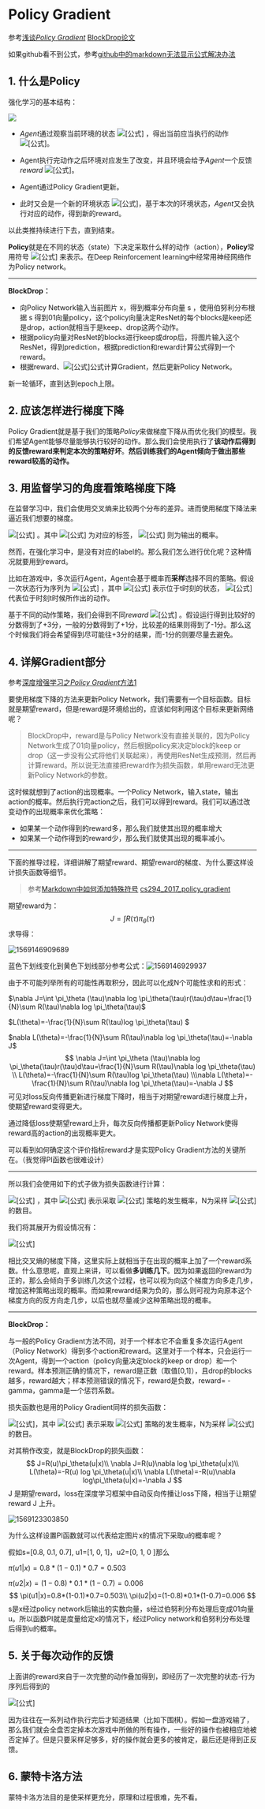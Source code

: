 # Policy Gradient

参考[浅谈*Policy* *Gradient*](https://zhuanlan.zhihu.com/p/42055115)       [BlockDrop论文](https://arxiv.org/pdf/1711.08393.pdf)

如果github看不到公式，参考[github中的markdown无法显示公式解决办法](https://blog.csdn.net/u014568072/article/details/88872404)

## **1. 什么是Policy**

强化学习的基本结构：

![](https://pic1.zhimg.com/v2-406bb6d176a8ee93428be0b38f91bf2c_b.jpg)

- *Agent*通过观察当前环境的状态 ![[公式]](https://www.zhihu.com/equation?tex=s_t) ，得出当前应当执行的动作 ![[公式]](https://www.zhihu.com/equation?tex=a_t+)。

- Agent执行完动作之后环境对应发生了改变，并且环境会给予*Agent*一个反馈*reward* ![[公式]](https://www.zhihu.com/equation?tex=r_t)。
- Agent通过Policy Gradient更新。
- 此时又会是一个新的环境状态 ![[公式]](https://www.zhihu.com/equation?tex=s%27)，基于本次的环境状态，*Agent*又会执行对应的动作，得到新的reward。

以此类推持续进行下去，直到结束。

**Policy**就是在不同的状态（state）下决定采取什么样的动作（action），**Policy**常用符号 ![[公式]](https://www.zhihu.com/equation?tex=%5Cpi) 来表示。在Deep Reinforcement learning中经常用神经网络作为Policy network。

***

**BlockDrop：**

- 向Policy Network输入当前图片 x，得到概率分布向量 s ，使用伯努利分布根据 s 得到01向量policy，这个policy向量决定ResNet的每个blocks是keep还是drop，action就相当于是keep、drop这两个动作。
- 根据policy向量对ResNet的blocks进行keep或drop后，将图片输入这个ResNet，得到prediction，根据prediction和reward计算公式得到一个reward。
- 根据reward、![[公式]](https://www.zhihu.com/equation?tex=%5Cpi)公式计算Gradient，然后更新Policy Network。

新一轮循环，直到达到epoch上限。



## **2. 应该怎样进行梯度下降**

Policy Gradient就是基于我们的策略*Policy*来做梯度下降从而优化我们的模型。我们希望Agent能够尽量能够执行较好的动作。那么我们会使用执行了**该动作后得到的反馈reward来判定本次的策略好坏**。**然后训练我们的Agent倾向于做出那些reward较高的动作。**



## **3. 用监督学习的角度看策略梯度下降**

在监督学习中，我们会使用交叉熵来比较两个分布的差异。进而使用梯度下降法来逼近我们想要的梯度。

![[公式]](https://www.zhihu.com/equation?tex=H%28p%2C+q%29+%3D+-%5Csum_%7Bx%7Dp%28x%29+%5Clog+q%28x%29) 。其中 ![[公式]](https://www.zhihu.com/equation?tex=p%28x%29) 为对应的标签， ![[公式]](https://www.zhihu.com/equation?tex=q%28x%29) 则为输出的概率。

然而，在强化学习中，是没有对应的label的。那么我们怎么进行优化呢？这种情况就要用到reward。

比如在游戏中，多次运行Agent，Agent会基于概率而**采样**选择不同的策略。假设一次状态行为序列为 ![[公式]](https://www.zhihu.com/equation?tex=%5Ctau+%3D+%5C%7B+s_1%2C+a_1%2C+r_1%2C+s_2%2C+...%2C+s_t%2C+a_t%5C%7D) ，其中 ![[公式]](https://www.zhihu.com/equation?tex=s_t) 表示位于t时刻的状态， ![[公式]](https://www.zhihu.com/equation?tex=a_t+) 代表位于时刻t时候所作出的动作。

基于不同的动作策略，我们会得到不同*reward* ![[公式]](https://www.zhihu.com/equation?tex=R%28%5Ctau%29) 。假设运行得到比较好的分数得到了+3分，一般的分数得到了+1分，比较差的结果则得到了-1分。那么这个时候我们将会希望得到尽可能往+3分的结果，而-1分的则要尽量去避免。

## 4. 详解Gradient部分

参考[深度增强学习之*Policy* *Gradient*方法1](https://zhuanlan.zhihu.com/p/21725498)

要使用梯度下降的方法来更新Policy Network，我们需要有一个目标函数。目标就是期望reward，但是reward是环境给出的，应该如何利用这个目标来更新网络呢？

> BlockDrop中，reward是与Policy Network没有直接关联的，因为Policy Network生成了01向量policy，然后根据policy来决定block的keep or drop（这一步没有公式将他们关联起来），再使用ResNet生成预测，然后再计算reward。所以说无法直接把reward作为损失函数，单用reward无法更新Policy Network的参数。

这时候就想到了action的出现概率。一个Policy Network，输入state，输出action的概率。然后执行完action之后，我们可以得到reward。我们可以通过改变动作的出现概率来优化策略：

- 如果某一个动作得到的reward多，那么我们就使其出现的概率增大
- 如果某一个动作得到的reward少，那么我们就使其出现的概率减小。

***

下面的推导过程，详细讲解了期望reward、期望reward的梯度、为什么要这样设计损失函数等细节。

> 参考[Markdown中如何添加特殊符号](https://blog.csdn.net/u012569975/article/details/82557500)          [cs294_2017_policy_gradient](http://rail.eecs.berkeley.edu/deeprlcourse-fa17/f17docs/lecture_4_policy_gradient.pdf)

期望reward为：
$$
J=\int R(\tau)\pi_\theta(\tau)
$$
求导得：

![1569146909689](PolicyGradient结合blockdrop.assets/1569146909689.png)

蓝色下划线变化到黄色下划线部分参考公式：![1569146929937](PolicyGradient结合blockdrop.assets/1569146929937.png)

由于不可能列举所有的可能性再取积分，因此可以化成N个可能性求和的形式：

$\nabla J=\int \pi_\theta (\tau)\nabla log	\pi_\theta(\tau)r(\tau)d\tau=\frac{1}{N}\sum R(\tau)\nabla log	\pi_\theta(\tau)$

$L(\theta)=-\frac{1}{N}\sum  R(\tau)log	\pi_\theta(\tau) $

$nabla L(\theta)=-\frac{1}{N}\sum R(\tau)\nabla log	\pi_\theta(\tau)=-\nabla J$
$$
\nabla J=\int \pi_\theta (\tau)\nabla log	\pi_\theta(\tau)r(\tau)d\tau=\frac{1}{N}\sum R(\tau)\nabla log	\pi_\theta(\tau) \\
L(\theta)=-\frac{1}{N}\sum  R(\tau)log	\pi_\theta(\tau) 
\\\nabla L(\theta)=-\frac{1}{N}\sum R(\tau)\nabla log	\pi_\theta(\tau)=-\nabla J
$$
可见对loss反向传播更新进行梯度下降时，相当于对期望reward进行梯度上升，使期望reward变得更大。

通过降低loss使期望reward上升，每次反向传播都更新Policy  Network使得reward高的action的出现概率更大。

可以看到如何确定这个评价指标reward才是实现Policy Gradient方法的关键所在。（我觉得PI函数也很难设计）

***

所以我们会使用如下的式子做为损失函数进行计算：

![[公式]](https://www.zhihu.com/equation?tex=L%28%5Ctheta%29+%3D+-%5Cfrac%7B1%7D%7BN%7D%5Csum_%7B%5Ctau%7DR%28%5Ctau%29+%5Clog+%5Cpi_%5Ctheta%28%5Ctau%29) ，其中 ![[公式]](https://www.zhihu.com/equation?tex=%5Cpi_%5Ctheta%28%5Ctau%29) 表示采取 ![[公式]](https://www.zhihu.com/equation?tex=%5Ctau) 策略的发生概率，N为采样 ![[公式]](https://www.zhihu.com/equation?tex=%5Ctau) 的数目。

我们将其展开为假设情况有：

![[公式]](https://www.zhihu.com/equation?tex=L%28%5Ctheta%29+%3D+-%5Cfrac%7B1%7D%7BN%7D%5Csum_%7B%5Ctau%7DR%28%5Ctau%29+%5Clog+%5Cpi_%5Ctheta%28%5Ctau%29+%3D+-%5Cfrac%7B1%7D%7B3%7D%5Cleft%5B3+%2A+%5Clog+%5Cpi_%5Ctheta%28%5Ctau_1%29+%2B+1+%2A+%5Clog+%5Cpi_%5Ctheta%28%5Ctau_2%29+%2B+%28-1%29+%2A+%5Clog+%5Cpi_%5Ctheta%28%5Ctau_3%29+%5Cright%5D+) 

相比交叉熵的梯度下降，这里实际上就相当于在出现的概率上加了一个reward系数。什么意思呢，直观上来讲，可以看做**多训练几下**。因为如果返回的reward为正的，那么会倾向于多训练几次这个过程，也可以视为向这个梯度方向多走几步，增加这种策略出现的概率。而如果reward结果为负的，那么则可视为向原本这个梯度方向的反方向走几步，以后也就尽量减少这种策略出现的概率。

***

**BlockDrop：**

与一般的Policy Gradient方法不同，对于一个样本它不会重复多次运行Agent（Policy Network）得到多个action和reward。这里对于一个样本，只会运行一次Agent，得到一个action（policy向量决定block的keep or drop）和一个reward。样本预测正确的情况下，reward是正数（取值[0,1]），且drop的blocks越多，reward越大；样本预测错误的情况下，reward是负数，reward= - gamma，gamma是一个惩罚系数。

损失函数也是用的Policy Gradient同样的损失函数：

![[公式]](https://www.zhihu.com/equation?tex=L%28%5Ctheta%29+%3D+-%5Cfrac%7B1%7D%7BN%7D%5Csum_%7B%5Ctau%7DR%28%5Ctau%29+%5Clog+%5Cpi_%5Ctheta%28%5Ctau%29)，其中 ![[公式]](https://www.zhihu.com/equation?tex=%5Cpi_%5Ctheta%28%5Ctau%29) 表示采取 ![[公式]](https://www.zhihu.com/equation?tex=%5Ctau) 策略的发生概率，N为采样 ![[公式]](https://www.zhihu.com/equation?tex=%5Ctau) 的数目。

对其稍作改变，就是BlockDrop的损失函数：
$$
J=R(u)\pi_\theta(u|x)\\ 
\nabla J=R(u)\nabla log	\pi_\theta(u|x)\\
L(\theta)=-R(u) log	\pi_\theta(u|x)\\
\nabla L(\theta)=-R(u)\nabla log\pi_\theta(u|x)=-\nabla J
$$
J 是期望reward，loss在深度学习框架中自动反向传播让loss下降，相当于让期望reward J 上升。

![1569123303850](PolicyGradient结合blockdrop.assets/1569123303850.png)

为什么这样设置PI函数就可以代表给定图片x的情况下采取u的概率呢？

假如s=[0.8, 0.1, 0.7], u1=[1, 0, 1]，u2=[0, 1, 0 ]那么

$\pi(u1|x)=0.8*(1-0.1)*0.7=0.503$

$\pi(u2|x)=(1-0.8)*0.1*(1-0.7)=0.006$
$$
\pi(u1|x)=0.8*(1-0.1)*0.7=0.503\\
\pi(u2|x)=(1-0.8)*0.1*(1-0.7)=0.006
$$
s是x经过policy network后输出的实数向量，s经过伯努利分布处理后变成01向量u。所以函数PI就是度量给定x的情况下，经过Policy network和伯努利分布处理后得到u的概率。



## **5. 关于每次动作的反馈**

上面讲的reward来自于一次完整的动作叠加得到，即经历了一次完整的状态-行为序列后得到的

![[公式]](https://www.zhihu.com/equation?tex=R%28%5Ctau%29+%3D+%5Csum_%7Bt%3D0%7D%5E%7BH%7D%7Br%28s_t%2C+a_t%29%7D)

因为往往在一系列动作执行完后才知道结果（比如下围棋）。假如一盘游戏输了，那么我们就会全盘否定掉本次游戏中所做的所有操作，一些好的操作也被相应地被否定掉了。但是只要采样足够多，好的操作就会更多的被肯定，最后还是得到正反馈。

## **6. 蒙特卡洛方法**

蒙特卡洛方法目的是使采样更充分，原理和过程很难，先不看。

